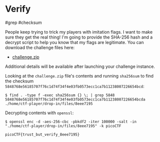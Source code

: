 # Verify

#grep #checksum

People keep trying to trick my players with imitation flags. I want to make sure they get the real thing! I'm going to provide the SHA-256 hash and a decrypt script to help you know that my flags are legitimate. You can download the challenge files here:

- [challenge.zip](https://artifacts.picoctf.net/c_rhea/11/challenge.zip)

Additional details will be available after launching your challenge instance.

Looking at the `challenge.zip` file's contents and running `sha256sum` to find the checksum `5848768e56185707f76c1d74f34f4e03fb0573ecc1ca7b11238007226654bcd`:

```
$ find . -type f -exec sha256sum {} \; | grep 5848
5848768e56185707f76c1d74f34f4e03fb0573ecc1ca7b11238007226654bcda  ./home/ctf-player/drop-in/files/8eee7195
```

Decrypting contents with `openssl`:

```
$ openssl enc -d -aes-256-cbc -pbkdf2 -iter 100000 -salt -in "./home/ctf-player/drop-in/files/8eee7195" -k picoCTF
```

```
picoCTF{trust_but_verify_8eee7195}
```